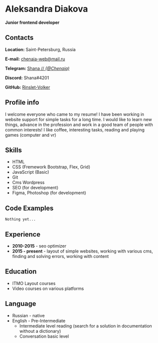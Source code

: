 # Aleksandra Diakova

**Junior frontend developer**

## Contacts

**Location:** Saint-Petersburg, Russia

**E-mail:** [chenaia-web@mail.ru](mailto:chenaia-web@mail.ru)

**Telegram:** [Shana // _(@Chenaia)_](https://t.me/Chenaia)

**Discord:** Shana#4201

**GitHub:** [Rinslet-Volker](https://github.com/Rinslet-Volker)

## Profile info

I welcome everyone who came to my resume! I have been working in website support for simple tasks for a long time. I would like to learn new things, advance in the profession and work in a good team of people with common interests! I like coffee, interesting tasks, reading and playing games (computer and vr)

## Skills

- HTML
- CSS (Fremework Bootstrap, Flex, Grid)
- JavaScript (Basic)
- Git
- Cms Wordpress
- SEO (for development)
- Figma, Photoshop (for development)

## Code Examples

`Nothing yet...`

## Experience

- **2010-2015** - seo optimizer
- **2015 - present** - layout of simple websites, working with various cms, finding and solving errors, working with content

## Education

- ITMO Layout courses
- Video courses on various platforms

## Language

- Russian - native
- English - Pre-Intermediate
  - Intermediate level reading (search for a solution in documentation without a dictionary)
  - Conversation basic level
